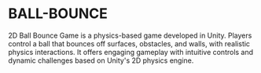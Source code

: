 # BALL-BOUNCE
2D Ball Bounce Game  is a physics-based game developed in Unity. Players control a ball that bounces off surfaces, obstacles, and walls, with realistic physics interactions. It offers engaging gameplay with intuitive controls and dynamic challenges based on Unity's 2D physics engine. 
